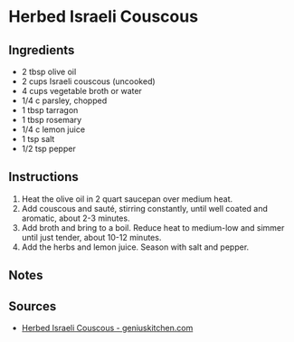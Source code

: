 # Herbed Israeli Couscous

## Ingredients
* 2 tbsp olive oil
* 2 cups Israeli couscous (uncooked)
* 4 cups vegetable broth or water
* 1/4 c parsley, chopped
* 1 tbsp tarragon
* 1 tbsp rosemary
* 1/4 c lemon juice
* 1 tsp salt
* 1/2 tsp pepper

## Instructions
1. Heat the olive oil in 2 quart saucepan over medium heat.
2. Add couscous and sauté, stirring constantly, until well coated and aromatic, about 2-3 minutes.
3. Add broth and bring to a boil. Reduce heat to medium-low and simmer until just tender, about 10-12 minutes.
4. Add the herbs and lemon juice. Season with salt and pepper.

## Notes

## Sources
* [Herbed Israeli Couscous - geniuskitchen.com](http://www.geniuskitchen.com/recipe/herbed-israeli-couscous-332670#activity-feed)
